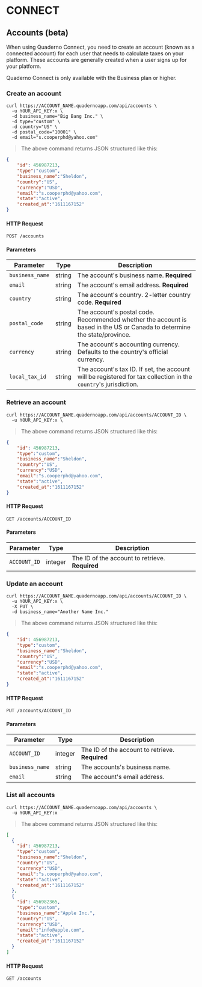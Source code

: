 # CONNECT 

## Accounts (beta)

When using Quaderno Connect, you need to create an account (known as a connected account) for each user that needs to calculate taxes on your platform. These accounts are generally created when a user signs up for your platform.

<aside class="notice">
  Quaderno Connect is only available with the Business plan or higher.
</aside>

### Create an account

```shell
curl https://ACCOUNT_NAME.quadernoapp.com/api/accounts \
  -u YOUR_API_KEY:x \
  -d business_name="Big Bang Inc." \
  -d type="custom" \
  -d country="US" \
  -d postal_code="10001" \
  -d email="s.cooperphd@yahoo.com"
```

> The above command returns JSON structured like this:

```json
{
    "id": 456987213,
    "type":"custom",
    "business_name":"Sheldon",
    "country":"US",
    "currency":"USD",
    "email":"s.cooperphd@yahoo.com",
    "state":"active",
    "created_at":"1611167152"
}
```

#### HTTP Request

`POST /accounts`

#### Parameters

Parameter               | Type      | Description
------------------------|-----------|----------------------------------------------------------------------------
`business_name`         | string    | The account's business name. **Required**
`email`                 | string    | The account's email address. **Required**
`country`               | string    | The account's country. 2-letter country code. **Required**
`postal_code`           | string    | The account's postal code. Recommended whether the account is based in the US or Canada to determine the state/province.
`currency`              | string    | The account's accounting currency. Defaults to the country's official currency.
`local_tax_id`          | string    | The account's tax ID. If set, the account will be registered for tax collection in the `country`'s jurisdiction.

### Retrieve an account

```shell
curl https://ACCOUNT_NAME.quadernoapp.com/api/accounts/ACCOUNT_ID \
  -u YOUR_API_KEY:x \
```

> The above command returns JSON structured like this:

```json
{
    "id": 456987213,
    "type":"custom",
    "business_name":"Sheldon",
    "country":"US",
    "currency":"USD",
    "email":"s.cooperphd@yahoo.com",
    "state":"active",
    "created_at":"1611167152"
}
```

#### HTTP Request

`GET /accounts/ACCOUNT_ID`

#### Parameters

Parameter               | Type      | Description
------------------------|-----------|----------------------------------------------------------------------------
`ACCOUNT_ID`            | integer   | The ID of the account to retrieve. **Required**

### Update an account

```shell
curl https://ACCOUNT_NAME.quadernoapp.com/api/accounts/ACCOUNT_ID \
  -u YOUR_API_KEY:x \
  -X PUT \
  -d business_name="Another Name Inc."
```

> The above command returns JSON structured like this:

```json
{
    "id": 456987213,
    "type":"custom",
    "business_name":"Sheldon",
    "country":"US",
    "currency":"USD",
    "email":"s.cooperphd@yahoo.com",
    "state":"active",
    "created_at":"1611167152"
}
```

#### HTTP Request

`PUT /accounts/ACCOUNT_ID`

#### Parameters

Parameter               | Type      | Description
------------------------|-----------|----------------------------------------------------------------------------
`ACCOUNT_ID`            | integer   | The ID of the account to retrieve. **Required**
`business_name`         | string    | The accounts's business name.
`email`                 | string    | The account's email address.

### List all accounts

```shell
curl https://ACCOUNT_NAME.quadernoapp.com/api/accounts \
  -u YOUR_API_KEY:x
```

> The above command returns JSON structured like this:

```json
[
  {
    "id": 456987213,
    "type":"custom",
    "business_name":"Sheldon",
    "country":"US",
    "currency":"USD",
    "email":"s.cooperphd@yahoo.com",
    "state":"active",
    "created_at":"1611167152"
  },
  {
    "id": 456982365,
    "type":"custom",
    "business_name":"Apple Inc.",
    "country":"US",
    "currency":"USD",
    "email":"info@apple.com",
    "state":"active",
    "created_at":"1611167152"
  }
]
```

#### HTTP Request

`GET /accounts`

